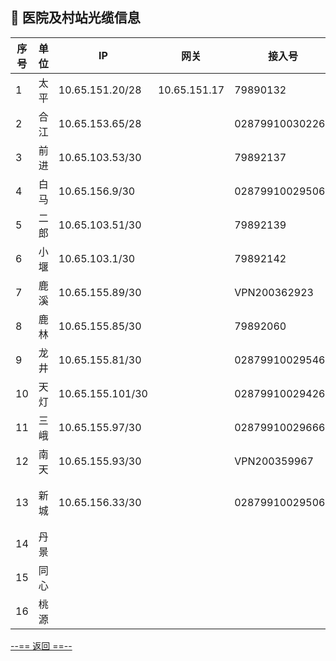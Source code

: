 ## 📒 医院及村站光缆信息

| 序号 | 单位 | IP               | 网关         | 接入号          | 备注   |
| ---- | ---- | ---------------- | ------------ | --------------- | ------ |
| 1    | 太平 | 10.65.151.20/28  | 10.65.151.17 | 79890132        |        |
| 2    | 合江 | 10.65.153.65/28  |              | 028799100302263 |        |
| 3    | 前进 | 10.65.103.53/30  |              | 79892137        |        |
| 4    | 白马 | 10.65.156.9/30   |              | 028799100295064 |        |
| 5    | 二郎 | 10.65.103.51/30  |              | 79892139        |        |
| 6    | 小堰 | 10.65.103.1/30   |              | 79892142        |        |
| 7    | 鹿溪 | 10.65.155.89/30  |              | VPN200362923    |        |
| 8    | 鹿林 | 10.65.155.85/30  |              | 79892060        |        |
| 9    | 龙井 | 10.65.155.81/30  |              | 028799100295464 |        |
| 10   | 天灯 | 10.65.155.101/30 |              | 028799100294266 |        |
| 11   | 三峨 | 10.65.155.97/30  |              | 028799100296663 |        |
| 12   | 南天 | 10.65.155.93/30  |              | VPN200359967    |        |
| 13   | 新城 | 10.65.156.33/30  |              | 028799100295065 | 待停用 |
| 14   | 丹景 |                  |              |                 | 已拆   |
| 15   | 同心 |                  |              |                 | 已拆   |
| 16   | 桃源 |                  |              |                 | 已拆   |

[--== 返回 ==--](template_1.html?md=Markdown/TPZXWSY%20document/sc%20tfxq%20tpzxwsy%20-%20index.md)

